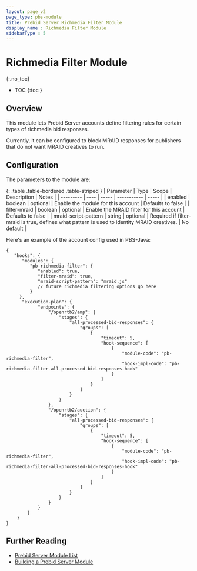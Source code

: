 ```yaml
---
layout: page_v2
page_type: pbs-module
title: Prebid Server Richmedia Filter Module
display_name : Richmedia Filter Module
sidebarType : 5
---
```


# Richmedia Filter Module
{:.no_toc}

* TOC
{:toc }

## Overview

This module lets Prebid Server accounts define filtering rules for certain types
of richmedia bid responses.

Currently, it can be configured to block MRAID responses for publishers that
do not want MRAID creatives to run.

## Configuration

The parameters to the module are:

{: .table .table-bordered .table-striped }
| Parameter | Type | Scope | Description | Notes |
| --------- | ---- | ----- | ----------- | ----- |
| enabled | boolean | optional | Enable the module for this account | Defaults to false |
| filter-mraid | boolean | optional | Enable the MRAID filter for this account | Defaults to false |
| mraid-script-pattern | string | optional | Required if filter-mraid is true, defines what pattern is used to identity MRAID creatives. | No default |

Here's an example of the account config used in PBS-Java:
```
{
   "hooks": {
      "modules": {
         "pb-richmedia-filter": {
            "enabled": true,
            "filter-mraid": true,
            "mraid-script-pattern": "mraid.js"
            // future richmedia filtering options go here
         }
     },
      "execution-plan": {
            "endpoints": {
                "/openrtb2/amp": {
                    "stages": {
                        "all-processed-bid-responses": {
                            "groups": [
                                {
                                    "timeout": 5,
                                    "hook-sequence": [
                                        {
                                            "module-code": "pb-richmedia-filter",
                                            "hook-impl-code": "pb-richmedia-filter-all-processed-bid-responses-hook"
                                        }
                                    ]
                                }
                            ]
                        }
                    }
                },
                "/openrtb2/auction": {
                    "stages": {
                        "all-processed-bid-responses": {
                            "groups": [
                                {
                                    "timeout": 5,
                                    "hook-sequence": [
                                        {
                                            "module-code": "pb-richmedia-filter",
                                            "hook-impl-code": "pb-richmedia-filter-all-processed-bid-responses-hook"
                                        }
                                    ]
                                }
                            ]
                        }
                    }
                }
            }
        }
    }
}
```

## Further Reading

- [Prebid Server Module List](/prebid-server/pbs-modules/index.html)
- [Building a Prebid Server Module ](/prebid-server/developers/add-a-module.html)

